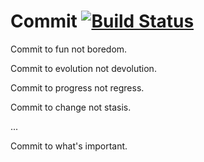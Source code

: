 Commit [![Build Status](https://travis-ci.org/dkinzer/commit.png?branch=master)](https://travis-ci.org/dkinzer/commit)
======

Commit to fun not boredom.

Commit to evolution not devolution.

Commit to progress not regress.

Commit to change not stasis.

...

Commit to what's important.
